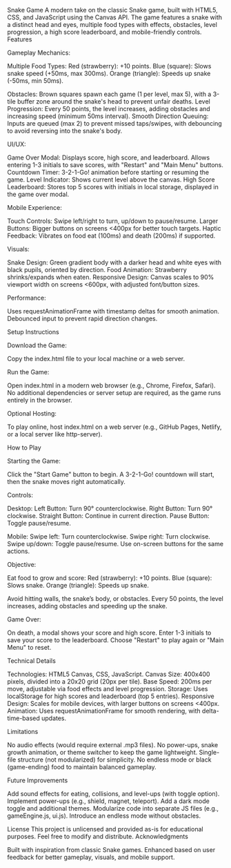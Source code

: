 Snake Game
A modern take on the classic Snake game, built with HTML5, CSS, and JavaScript using the Canvas API. The game features a snake with a distinct head and eyes, multiple food types with effects, obstacles, level progression, a high score leaderboard, and mobile-friendly controls.
Features

Gameplay Mechanics:

Multiple Food Types:
Red (strawberry): +10 points.
Blue (square): Slows snake speed (+50ms, max 300ms).
Orange (triangle): Speeds up snake (-50ms, min 50ms).


Obstacles: Brown squares spawn each game (1 per level, max 5), with a 3-tile buffer zone around the snake's head to prevent unfair deaths.
Level Progression: Every 50 points, the level increases, adding obstacles and increasing speed (minimum 50ms interval).
Smooth Direction Queuing: Inputs are queued (max 2) to prevent missed taps/swipes, with debouncing to avoid reversing into the snake's body.


UI/UX:

Game Over Modal: Displays score, high score, and leaderboard. Allows entering 1-3 initials to save scores, with "Restart" and "Main Menu" buttons.
Countdown Timer: 3-2-1-Go! animation before starting or resuming the game.
Level Indicator: Shows current level above the canvas.
High Score Leaderboard: Stores top 5 scores with initials in local storage, displayed in the game over modal.


Mobile Experience:

Touch Controls: Swipe left/right to turn, up/down to pause/resume.
Larger Buttons: Bigger buttons on screens <400px for better touch targets.
Haptic Feedback: Vibrates on food eat (100ms) and death (200ms) if supported.


Visuals:

Snake Design: Green gradient body with a darker head and white eyes with black pupils, oriented by direction.
Food Animation: Strawberry shrinks/expands when eaten.
Responsive Design: Canvas scales to 90% viewport width on screens <600px, with adjusted font/button sizes.


Performance:

Uses requestAnimationFrame with timestamp deltas for smooth animation.
Debounced input to prevent rapid direction changes.



Setup Instructions

Download the Game:

Copy the index.html file to your local machine or a web server.


Run the Game:

Open index.html in a modern web browser (e.g., Chrome, Firefox, Safari).
No additional dependencies or server setup are required, as the game runs entirely in the browser.


Optional Hosting:

To play online, host index.html on a web server (e.g., GitHub Pages, Netlify, or a local server like http-server).



How to Play

Starting the Game:

Click the "Start Game" button to begin.
A 3-2-1-Go! countdown will start, then the snake moves right automatically.


Controls:

Desktop:
Left Button: Turn 90° counterclockwise.
Right Button: Turn 90° clockwise.
Straight Button: Continue in current direction.
Pause Button: Toggle pause/resume.


Mobile:
Swipe left: Turn counterclockwise.
Swipe right: Turn clockwise.
Swipe up/down: Toggle pause/resume.
Use on-screen buttons for the same actions.




Objective:

Eat food to grow and score:
Red (strawberry): +10 points.
Blue (square): Slows snake.
Orange (triangle): Speeds up snake.


Avoid hitting walls, the snake’s body, or obstacles.
Every 50 points, the level increases, adding obstacles and speeding up the snake.


Game Over:

On death, a modal shows your score and high score.
Enter 1-3 initials to save your score to the leaderboard.
Choose "Restart" to play again or "Main Menu" to reset.



Technical Details

Technologies: HTML5 Canvas, CSS, JavaScript.
Canvas Size: 400x400 pixels, divided into a 20x20 grid (20px per tile).
Base Speed: 200ms per move, adjustable via food effects and level progression.
Storage: Uses localStorage for high scores and leaderboard (top 5 entries).
Responsive Design: Scales for mobile devices, with larger buttons on screens <400px.
Animation: Uses requestAnimationFrame for smooth rendering, with delta-time-based updates.

Limitations

No audio effects (would require external .mp3 files).
No power-ups, snake growth animation, or theme switcher to keep the game lightweight.
Single-file structure (not modularized) for simplicity.
No endless mode or black (game-ending) food to maintain balanced gameplay.

Future Improvements

Add sound effects for eating, collisions, and level-ups (with toggle option).
Implement power-ups (e.g., shield, magnet, teleport).
Add a dark mode toggle and additional themes.
Modularize code into separate JS files (e.g., gameEngine.js, ui.js).
Introduce an endless mode without obstacles.

License
This project is unlicensed and provided as-is for educational purposes. Feel free to modify and distribute.
Acknowledgments

Built with inspiration from classic Snake games.
Enhanced based on user feedback for better gameplay, visuals, and mobile support.

